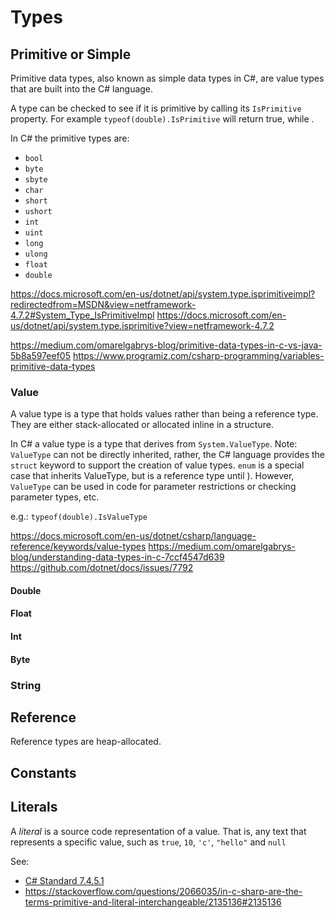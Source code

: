 # Types

## Primitive or Simple
Primitive data types, also known as simple data types in C#, are value types that are built into the C# language.

A type can be checked to see if it is primitive by calling its `IsPrimitive` property. For example `typeof(double).IsPrimitive` will return true, while .

In C# the primitive types are:
 - `bool`
 - `byte`
 - `sbyte`
 - `char`
 - `short`
 - `ushort`
 - `int`
 - `uint`
 - `long`
 - `ulong`
 - `float`
 - `double`


https://docs.microsoft.com/en-us/dotnet/api/system.type.isprimitiveimpl?redirectedfrom=MSDN&view=netframework-4.7.2#System_Type_IsPrimitiveImpl
https://docs.microsoft.com/en-us/dotnet/api/system.type.isprimitive?view=netframework-4.7.2

https://medium.com/omarelgabrys-blog/primitive-data-types-in-c-vs-java-5b8a597eef05
https://www.programiz.com/csharp-programming/variables-primitive-data-types

### Value
A value type is a type that holds values rather than being a reference type. They are either stack-allocated or allocated inline in a structure.

In C# a value type is a type that derives from `System.ValueType`. Note: `ValueType` can not be directly inherited, rather,
the C# language provides the `struct` keyword to support the creation of value types.
`enum` is a special case that inherits ValueType, but is a reference type until ).
However, `ValueType` can be used in code for parameter restrictions or checking parameter types, etc.

e.g.: `typeof(double).IsValueType`

https://docs.microsoft.com/en-us/dotnet/csharp/language-reference/keywords/value-types
https://medium.com/omarelgabrys-blog/understanding-data-types-in-c-7ccf4547d639
https://github.com/dotnet/docs/issues/7792

#### Double

#### Float

#### Int

#### Byte

### String

## Reference
Reference types are heap-allocated.

## Constants


## Literals
A _literal_ is a source code representation of a value. That is, any text that represents a specific value, such as `true`, `10`, `'c'`, `"hello"` and `null`

See:
 - [C# Standard 7.4.5.1](https://www.ecma-international.org/publications/standards/Ecma-334.htm)
 - https://stackoverflow.com/questions/2066035/in-c-sharp-are-the-terms-primitive-and-literal-interchangeable/2135136#2135136
